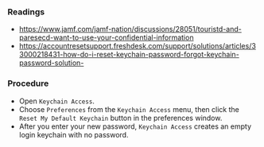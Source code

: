 ### Readings
* https://www.jamf.com/jamf-nation/discussions/28051/touristd-and-paresecd-want-to-use-your-confidential-information
* https://accountresetsupport.freshdesk.com/support/solutions/articles/33000218431-how-do-i-reset-keychain-password-forgot-keychain-password-solution-
### Procedure
* Open `Keychain Access`.
* Choose `Preferences` from the `Keychain Access` menu, then click the `Reset My Default Keychain` button in the preferences window.
* After you enter your new password, `Keychain Access` creates an empty login keychain with no password.
